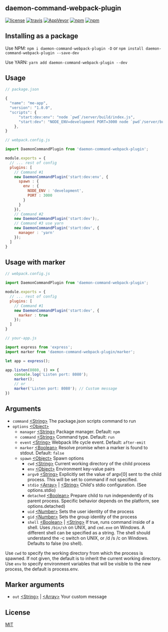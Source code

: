 ## daemon-command-webpack-plugin
[![license](https://img.shields.io/github/license/mashape/apistatus.svg?maxAge=2592000&style=flat-square)][License]
[![travis](https://img.shields.io/travis/lamo2k123/daemon-command-webpack-plugin/master.svg?maxAge=2592000&style=flat-square)][Travis]
[![AppVeyor](https://img.shields.io/appveyor/ci/lamo2k123/daemon-command-webpack-plugin.svg?maxAge=2592000&style=flat-square)][appVeyor]
[![npm](https://img.shields.io/npm/dt/daemon-command-webpack-plugin.svg?maxAge=2592000&style=flat-square)][NPM]
[![npm](https://img.shields.io/npm/v/daemon-command-webpack-plugin.svg?maxAge=2592000&style=flat-square)][NPM]

## Installing as a package
Use NPM:
`npm i daemon-command-webpack-plugin -D` or `npm install daemon-command-webpack-plugin --save-dev`

Use YARN:
`yarn add daemon-command-webpack-plugin --dev`
## Usage
```javascript
// package.json

{
  "name": "me-app",
  "version": "1.0.0",
  "scripts": {
      "start:dev:env": "node `pwd`/server/build/index.js",
      "start:dev": "NODE_ENV=development PORT=3000 node `pwd`/server/build/index.js",
    },
}
```

```javascript
// webpack.config.js

import DaemonCommandPlugin from 'daemon-command-webpack-plugin';

module.exports = {
  // ... rest of config
  plugins: [
    // Command #1
    new DaemonCommandPlugin('start:dev:env', {
      spawn : {
        env : {
          NODE_ENV : 'development',
          PORT : 3000
        }
      }
    }),
    // Command #2
    new DaemonCommandPlugin('start:dev');,
    // Command #3 use yarn
    new DaemonCommandPlugin('start:dev', {
      manager : 'yarn'
    });
  ]
}
```
## Usage with marker
```javascript
// webpack.config.js

import DaemonCommandPlugin from 'daemon-command-webpack-plugin';

module.exports = {
  // ... rest of config
  plugins: [
    // Command #1
    new DaemonCommandPlugin('start:dev', {
      marker : true
    });
  ]
}
```

```javascript
// your-app.js

import express from 'express';
import marker from 'daemon-command-webpack-plugin/marker';

let app = express();

app.listen(8080, () => {
    console.log('Listen port: 8080');
    marker();
    // or
    marker('Listen port: 8080'); // Custom message
})
```



## Arguments
* `command` [\<String\>][String] The package.json scripts command to run
* `options` [\<Object\>][Object]
    * `manager` [\<String\>][String] Package manager. Default: `npm`
    * `command` [\<String\>][String] Command type. Default: `run`
    * `event` [\<String\>][String] Webpack life cycle event. Default: `after-emit`
    * `marker` [\<Boolean\>][Boolean] Resolve promise when a marker is found to stdout. Default: `false`
    * `spawn` [\<Object\>][Object] Spawn options
        * `cwd` [\<String\>][String] Current working directory of the child process
        * `env` [\<Object\>][Object] Environment key-value pairs
        * `argv0` [\<String\>][String] Explicitly set the value of argv[0] sent to the child process. This will be set to command if not specified.
        * `stdio` [\<Array\>][Array] | [\<String\>][String] Child's stdio configuration. (See options.stdio)
        * `detached` [\<Boolean\>][Boolean] Prepare child to run independently of its parent process. Specific behavior depends on the platform, see options.detached)
        * `uid` [\<Number\>][Number] Sets the user identity of the process
        * `gid` [\<Number\>][Number] Sets the group identity of the process
        * `shell` [\<Boolean\>][Boolean] | [\<String\>][String] If true, runs command inside of a shell. Uses `/bin/sh` on UNIX, and `cmd.exe` on Windows. A different shell can be specified as a string. The shell should understand the -c switch on UNIX, or /d /s /c on Windows. Defaults to false (no shell).

Use `cwd` to specify the working directory from which the process is spawned. If not given, the default is to inherit the current working directory.
Use `env` to specify environment variables that will be visible to the new process, the default is process.env.

## Marker arguments
* `out` [\<String\>][String] | [\<Array\>][Array] Your custom message

## License
[MIT][License]

[License]: http://www.opensource.org/licenses/mit-license.php
[NPM]: https://www.npmjs.com/package/daemon-command-webpack-plugin
[Travis]: https://travis-ci.org/lamo2k123/daemon-command-webpack-plugin
[appVeyor]: https://ci.appveyor.com/project/lamo2k123/daemon-command-webpack-plugin

[String]: https://developer.mozilla.org/en-US/docs/Web/JavaScript/Data_structures#String_type
[Object]: https://developer.mozilla.org/en-US/docs/Web/JavaScript/Reference/Global_Objects/Object
[Number]: https://developer.mozilla.org/en-US/docs/Web/JavaScript/Data_structures#Number_type
[Boolean]: https://developer.mozilla.org/en-US/docs/Web/JavaScript/Data_structures#Boolean_type
[Array]: https://developer.mozilla.org/en-US/docs/Web/JavaScript/Reference/Global_Objects/Array

